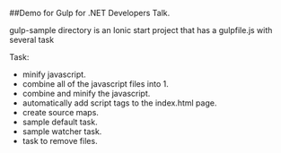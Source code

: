 
##Demo for Gulp for .NET Developers Talk.

gulp-sample directory is an Ionic start project that has a gulpfile.js with several task

Task:
* minify javascript.
* combine all of the javascript files into 1.
* combine and minify the javascript.
* automatically add script tags to the index.html page.
* create source maps.
* sample default task.
* sample watcher task.
* task to remove files.
